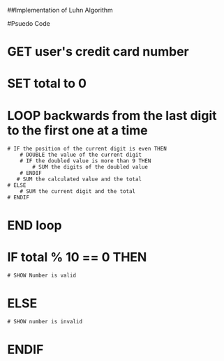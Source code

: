 
##Implementation of Luhn Algorithm

#Psuedo Code
# GET user's credit card number
# SET total to 0
# LOOP backwards from the last digit to the first one at a time
    # IF the position of the current digit is even THEN
        # DOUBLE the value of the current digit
        # IF the doubled value is more than 9 THEN
            # SUM the digits of the doubled value
        # ENDIF
       # SUM the calculated value and the total
    # ELSE
        # SUM the current digit and the total
    # ENDIF
# END loop
# IF total % 10 == 0 THEN
    # SHOW Number is valid
# ELSE
    # SHOW number is invalid
# ENDIF